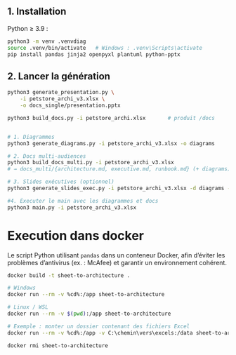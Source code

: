 
## 1. Installation

Python ≥ 3.9 :

```bash
python3 -m venv .venvdiag
source .venv/bin/activate   # Windows : .venv\Scripts\activate
pip install pandas jinja2 openpyxl plantuml python-pptx
```

## 2. Lancer la génération

```bash
python3 generate_presentation.py \
    -i petstore_archi_v3.xlsx \
    -o docs_single/presentation.pptx

python3 build_docs.py -i petstore_archi.xlsx       # produit /docs


# 1. Diagrammes
python3 generate_diagrams.py -i petstore_archi_v3.xlsx -o diagrams

# 2. Docs multi-audiences
python3 build_docs_multi.py -i petstore_archi_v3.xlsx
# → docs_multi/{architecture.md, executive.md, runbook.md} (+ diagrams)

# 3. Slides exécutives (optionnel)
python3 generate_slides_exec.py -i petstore_archi_v3.xlsx -d diagrams -o executive_deck.pptx

#4. Executer le main avec les diagrammes et docs
python3 main.py -i petstore_archi_v3.xlsx
```


# Execution dans docker
Le script Python utilisant `pandas` dans un conteneur Docker, afin d’éviter les problèmes d’antivirus (ex. : McAfee) et garantir un environnement cohérent.

```bash
docker build -t sheet-to-architecture .

# Windows
docker run --rm -v %cd%:/app sheet-to-architecture

# Linux / WSL
docker run --rm -v $(pwd):/app sheet-to-architecture

# Exemple : monter un dossier contenant des fichiers Excel
docker run --rm -v %cd%:/app -v C:\chemin\vers\excels:/data sheet-to-architecture

docker rmi sheet-to-architecture
```